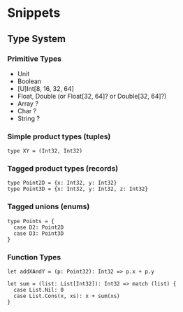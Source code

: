 # Snippets

## Type System

### Primitive Types
 - Unit
 - Boolean
 - [U]Int[8, 16, 32, 64]
 - Float, Double (or Float[32, 64]? or Double[32, 64]?)
 - Array<primitive type> ?
 - Char ?
 - String ?

### Simple product types (tuples)

```
type XY = (Int32, Int32)
```

### Tagged product types (records)

```
type Point2D = {x: Int32, y: Int32}
type Point3D = {x: Int32, y: Int32, z: Int32}
```

### Tagged unions (enums)

```
type Points = {
  case D2: Point2D
  case D3: Point3D
}
```

### Function Types

```
let addXAndY = (p: Point32): Int32 => p.x + p.y
```

```
let sum = (list: List[Int32]): Int32 => match (list) {
  case List.Nil: 0
  case List.Cons(x, xs): x + sum(xs) 
}
```
